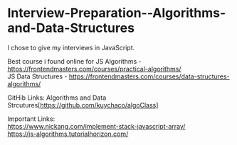 # Interview-Preparation--Algorithms-and-Data-Structures

I chose to give my interviews in JavaScript. 

Best course i found online for 
                  JS Algorithms - https://frontendmasters.com/courses/practical-algorithms/<br>
                  JS Data Structures - https://frontendmasters.com/courses/data-structures-algorithms/

GitHib Links:
Algorithms and Data Strcutures[https://github.com/kuychaco/algoClass]

Important Links:<br>
https://www.nickang.com/implement-stack-javascript-array/<br>
https://js-algorithms.tutorialhorizon.com/
